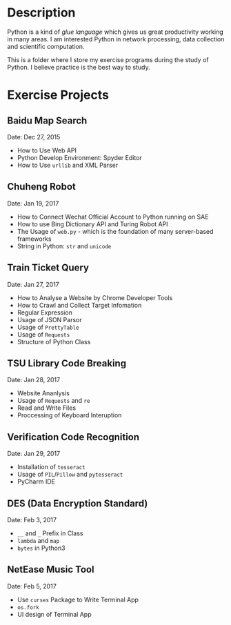 # Description

Python is a kind of *glue language* which gives us great productivity working in many areas. I am interested Python in network processing, data collection and scientific computation.

This is a folder where I store my exercise programs during the study of Python. I believe practice is the best way to study.

# Exercise Projects

## Baidu Map Search

Date: Dec 27, 2015

* How to Use Web API
* Python Develop Environment: Spyder Editor
* How to Use ``urllib`` and XML Parser

## Chuheng Robot
Date: Jan 19, 2017

* How to Connect Wechat Official Account to Python running on SAE
* How to use Bing Dictionary API and Turing Robot API
* The Usage of ``web.py`` - which is the foundation of many server-based frameworks
* String in Python: ``str`` and ``unicode``

## Train Ticket Query
Date: Jan 27, 2017

* How to Analyse a Website by Chrome Developer Tools
* How to Crawl and Collect Target Infomation
* Regular Expression
* Usage of JSON Parsor
* Usage of ``PrettyTable``
* Usage of ``Requests``
* Structure of Python Class

## TSU Library Code Breaking
Date: Jan 28, 2017

* Website Ananlysis
* Usage of ``Requests`` and ``re``
* Read and Write Files
* Proccessing of Keyboard Interuption

## Verification Code Recognition
Date: Jan 29, 2017

* Installation of ``tesseract``
* Usage of ``PIL``/``Pillow`` and ``pytesseract``
* PyCharm IDE

## DES (Data Encryption Standard)
Date: Feb 3, 2017

* ``__`` and ``_`` Prefix in Class
* ``lambda`` and ``map``
* ``bytes`` in Python3 

## NetEase Music Tool
Date: Feb 5, 2017

* Use ``curses`` Package to Write Terminal App
* ``os.fork``
* UI design of Terminal App
